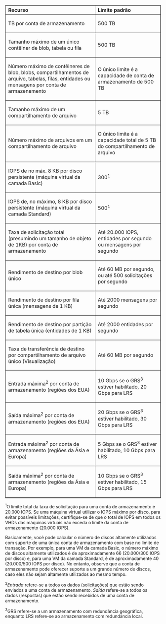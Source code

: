 <table cellspacing="0" border="1">
<tr>
   <th align="left" valign="middle">Recurso</th>
   <th align="left" valign="middle">Limite padrão</th>
</tr>
<tr>
   <td valign="middle"><p>TB por conta de armazenamento</p></td>
   <td valign="middle"><p>500 TB</p></td>
</tr>
<tr>
   <td valign="middle"><p>Tamanho máximo de um único contêiner de blob, tabela ou fila</p></td>
   <td valign="middle"><p>500 TB</p></td>
</tr>
<tr>
   <td valign="middle"><p>Número máximo de contêineres de blob, blobs, compartilhamentos de arquivo, tabelas, filas, entidades ou mensagens por conta de armazenamento</p></td>
   <td valign="middle"><p>O único limite é a capacidade de conta de armazenamento de 500 TB</p></td>
</tr>
<tr>
   <td valign="middle"><p>Tamanho máximo de um compartilhamento de arquivo</p></td>
   <td valign="middle"><p>5 TB</p></td>
</tr>
<tr>
   <td valign="middle"><p>Número máximo de arquivos em um compartilhamento de arquivo</p></td>
   <td valign="middle"><p>O único limite é a capacidade total de 5 TB do compartilhamento de arquivo</p></td>
</tr>
<tr>
   <td valign="middle"><p>IOPS de no máx. 8 KB por disco persistente (máquina virtual da camada Basic)</p></td>
   <td valign="middle"><p>300<sup>1</sup></p></td>
</tr>
<tr>
   <td valign="middle"><p>IOPS de, no máximo, 8 KB por disco persistente (máquina virtual da camada Standard)</p></td>
   <td valign="middle"><p>500<sup>1</sup></p></td>
</tr>
<tr>
   <td valign="middle"><p>Taxa de solicitação total (presumindo um tamanho de objeto de 1KB) por conta de armazenamento</p></td>
   <td valign="middle"><p>Até 20.000 IOPS, entidades por segundo ou mensagens por segundo</p></td>
</tr>
<tr>
   <td valign="middle"><p>Rendimento de destino por blob único</p></td>
   <td valign="middle"><p>Até 60 MB por segundo, ou até 500 solicitações por segundo</p></td>
</tr>
<tr>
   <td valign="middle"><p>Rendimento de destino por fila única (mensagens de 1 KB)</p></td>
   <td valign="middle"><p>Até 2000 mensagens por segundo</p></td>
</tr>
<tr>
   <td valign="middle"><p>Rendimento de destino por partição de tabela única (entidades de 1 KB)</p></td>
   <td valign="middle"><p>Até 2000 entidades por segundo</p></td>
</tr>
<tr>
   <td valign="middle"><p>Taxa de transferência de destino por compartilhamento de arquivo único (Visualização)</p></td>
   <td valign="middle"><p>Até 60 MB por segundo</p></td>
</tr>
<tr>
   <td valign="middle"><p>Entrada máxima<sup>2</sup> por conta de armazenamento (regiões dos EUA)</p></td>
   <td valign="middle"><p>10 Gbps se o GRS<sup>3</sup> estiver habilitado, 20 Gbps para LRS</p></td>
</tr>
<tr>
   <td valign="middle"><p>Saída máxima<sup>2</sup> por conta de armazenamento (regiões dos EUA)</p></td>
   <td valign="middle"><p>20 Gbps se o GRS<sup>3</sup> estiver habilitado, 30 Gbps para LRS</p></td>
</tr>
<tr>
   <td valign="middle"><p>Entrada máxima<sup>2</sup> por conta de armazenamento (regiões da Ásia e Europa)</p></td>
   <td valign="middle"><p>5 Gbps se o GRS<sup>3</sup> estiver habilitado, 10 Gbps para LRS</p></td>
</tr>
<tr>
   <td valign="middle"><p>Saída máxima<sup>2</sup> por conta de armazenamento (regiões da Ásia e Europa)</p></td>
   <td valign="middle"><p>10 Gbps se o GRS<sup>3</sup> estiver habilitado, 15 Gbps para LRS</p></td>
</tr>
</table>

<sup>1</sup>O limite total da taxa de solicitação para uma conta de armazenamento é 20.000 IOPS. Se uma máquina virtual utilizar o IOPS máximo por disco, para evitar possíveis limitações, certifique-se de que o total de IOPS em todos os VHDs das máquinas virtuais não exceda o limite da conta de armazenamento (20.000 IOPS).

Basicamente, você pode calcular o número de discos altamente utilizados com suporte de uma única conta de armazenamento com base no limite de transação. Por exemplo, para uma VM da camada Basic, o número máximo de discos altamente utilizados é de aproximadamente 66 (20.000/300 IOPS por disco) e, para uma VM da camada Standard, é de aproximadamente 40 (20.000/500 IOPS por disco). No entanto, observe que a conta de armazenamento pode oferecer suporte a um grande número de discos, caso eles não sejam altamente utilizados ao mesmo tempo.

<sup>2</sup>*Entrada* refere-se a todos os dados (solicitações) que estão sendo enviados a uma conta de armazenamento. *Saída* refere-se a todos os dados (respostas) que estão sendo recebidos de uma conta de armazenamento.

<sup>3</sup>GRS refere-se a um armazenamento com redundância geográfica, enquanto LRS refere-se ao armazenamento com redundância local.

<!---HONumber=July15_HO3-->